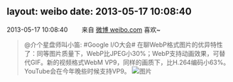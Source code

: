 layout: weibo
date: 2013-05-17 10:08:40
---
2013-05-17 10:08:40  &nbsp;&nbsp;&nbsp;&nbsp;&nbsp;&nbsp; 来自 <a href="http://weibo.com/" rel="nofollow">微博 weibo.com</a>
喜欢~
>  @介个星盘师叫小笛: #Google I/O大会# 在聊WebP格式图片的优异特性了：同等图片质量下，WebP比JPEG小30%；WebP支持动画效果，可替代GIF。新的视频格式WebM VP9，同样的画质下，比H.264编码小63%。YouTube会在今年晚些时候支持VP9。 ​​​
>  ![图片](https://ww2.sinaimg.cn/large/9a58d30cjw1e4qmp8zxstj20c80og0un.jpg)

